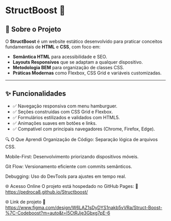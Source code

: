 # StructBoost 🚀

## 📌 Sobre o Projeto
O **StructBoost** é um website estático desenvolvido para praticar conceitos fundamentais de **HTML** e **CSS**, com foco em:
- **Semântica HTML** para acessibilidade e SEO.
- **Layouts Responsivos** que se adaptam a qualquer dispositivo.
- **Metodologia BEM** para organização de classes CSS.
- **Práticas Modernas** como Flexbox, CSS Grid e variáveis customizadas.

---

## ✨ Funcionalidades
- ✅ Navegação responsiva com menu hamburguer.
- ✅ Seções construídas com CSS Grid e Flexbox.
- ✅ Formulários estilizados e validados com HTML5.
- ✅ Animações suaves em botões e links.
- ✅ Compatível com principais navegadores (Chrome, Firefox, Edge).


🔍 O Que Aprendi
Organização de Código: Separação lógica de arquivos CSS.

Mobile-First: Desenvolvimento priorizando dispositivos móveis.

Git Flow: Versionamento eficiente com commits semânticos.

Debugging: Uso do DevTools para ajustes em tempo real.

🌐 Acesso Online
O projeto está hospedado no GitHub Pages:
🔗 https://pedroca8.github.io/Structboost/

🌐 Link de projeto 
🔗 https://www.figma.com/design/W6LAZ1sDyDYS1nakb5vVRa/Struct-Boost-%7C-Codeboost?m=auto&t=l5CtRJje3Gbxg7pE-6
